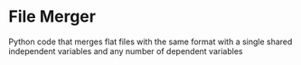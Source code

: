 # File Merger
 Python code that merges flat files with the same format with a single shared independent variables and any number of dependent variables
